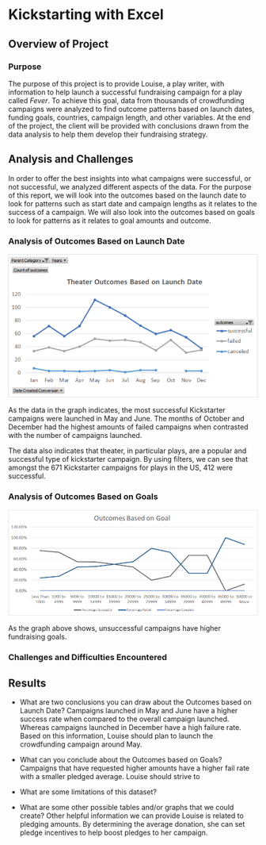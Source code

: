 # Kickstarting with Excel

## Overview of Project

### Purpose
The purpose of this project is to provide Louise, a play writer, with information to help launch a successful fundraising campaign for a play called *Fever*. To achieve this goal, data from thousands of crowdfunding campaigns were analyzed to find outcome patterns based on launch dates, funding goals, countries, campaign length, and other variables. At the end of the project, the client will be provided with conclusions drawn from the data analysis to help them develop their fundraising strategy.

## Analysis and Challenges
In order to offer the best insights into what campaigns were successful, or not successful, we analyzed different aspects of the data. For the purpose of this report, we will look into the outcomes based on the launch date to look for patterns such as start date and campaign lengths as it relates to the success of a campaign. We will also look into the outcomes based on goals to look for patterns as it relates to goal amounts and outcome.

### Analysis of Outcomes Based on Launch Date
![Theater Outcome Based on Launch Date Graph](https://raw.githubusercontent.com/vandenesserm/kickstarter-analysis/main/Theater_Outcomes_vs_Launch.png)


As the data in the graph indicates, the most successful Kickstarter campaigns were launched in May and June. The months of October and December had the highest amounts of failed campaigns when contrasted with the number of campaigns launched.


The data also indicates that theater, in particular plays, are a popular and successful type of kickstarter campaign. By using filters, we can see that amongst the 671 Kickstarter campaigns for plays in the US, 412 were successful.


### Analysis of Outcomes Based on Goals
![Outcomes Based on Goals Graph](https://github.com/vandenesserm/kickstarter-analysis/blob/05def24e0952948221645ca128e676c82f8d2bd1/Outcomes_vs_Goals.png?raw=true)

As the graph above shows, unsuccessful campaigns have higher fundraising goals.


### Challenges and Difficulties Encountered



## Results

- What are two conclusions you can draw about the Outcomes based on Launch Date?
    Campaigns launched in May and June have a higher success rate when compared to the overall campaign launched. Whereas campaigns launched in December have a high failure rate. Based on this information, Louise should plan to launch the crowdfunding campaign around May.

- What can you conclude about the Outcomes based on Goals?
    Campaigns that have requested higher amounts have a higher fail rate with a smaller pledged average. Louise should strive to 


- What are some limitations of this dataset?

- What are some other possible tables and/or graphs that we could create?
Other helpful information we can provide Louise is related to pledging amounts. By determining the average donation, she can set pledge incentives to help boost pledges to her campaign.
